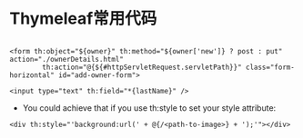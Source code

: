 # Thymeleaf常用代码

```

<form th:object="${owner}" th:method="${owner['new']} ? post : put" action="./ownerDetails.html"
        th:action="@{${#httpServletRequest.servletPath}}" class="form-horizontal" id="add-owner-form">
        
<input type="text" th:field="*{lastName}" />
```

- You could achieve that if you use th:style to set your style attribute:

```
<div th:style="'background:url(' + @{/<path-to-image>} + ');'"></div>        
```

